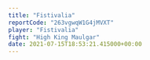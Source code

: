 ```yaml
---
title: "Fistivalia"
reportCode: "263vgwqW1G4jMVXT"
player: "Fistivalia"
fight: "High King Maulgar"
date: 2021-07-15T18:53:21.415000+00:00
---
```

